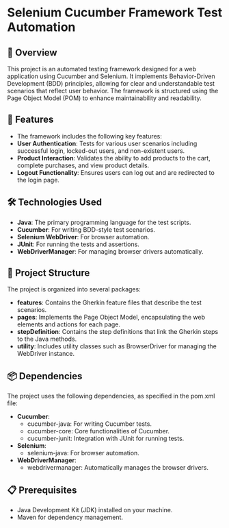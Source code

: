 # Selenium Cucumber Framework Test Automation

## 📖 Overview
This project is an automated testing framework designed for a web application using Cucumber and Selenium. It implements Behavior-Driven Development (BDD) principles, allowing for clear and understandable test scenarios that reflect user behavior. The framework is structured using the Page Object Model (POM) to enhance maintainability and readability.

## 🚀 Features
- The framework includes the following key features:
- **User Authentication**: Tests for various user scenarios including successful login, locked-out users, and non-existent users.
- **Product Interaction**: Validates the ability to add products to the cart, complete purchases, and view product details.
- **Logout Functionality**: Ensures users can log out and are redirected to the login page.

## 🛠️ Technologies Used
- **Java**: The primary programming language for the test scripts.
- **Cucumber**: For writing BDD-style test scenarios.
- **Selenium WebDriver**: For browser automation.
- **JUnit**: For running the tests and assertions.
- **WebDriverManager**: For managing browser drivers automatically.

## 📂 Project Structure
The project is organized into several packages:
- **features**: Contains the Gherkin feature files that describe the test scenarios.
- **pages**: Implements the Page Object Model, encapsulating the web elements and actions for each page.
- **stepDefinition**: Contains the step definitions that link the Gherkin steps to the Java methods.
- **utility**: Includes utility classes such as BrowserDriver for managing the WebDriver instance.

## 📦 Dependencies
The project uses the following dependencies, as specified in the pom.xml file:
- **Cucumber**:
  - cucumber-java: For writing Cucumber tests.
  - cucumber-core: Core functionalities of Cucumber.
  - cucumber-junit: Integration with JUnit for running tests.
- **Selenium**:
  - selenium-java: For browser automation.
- **WebDriverManager**:
  - webdrivermanager: Automatically manages the browser drivers.

## 📋 Prerequisites
- Java Development Kit (JDK) installed on your machine.
- Maven for dependency management.
